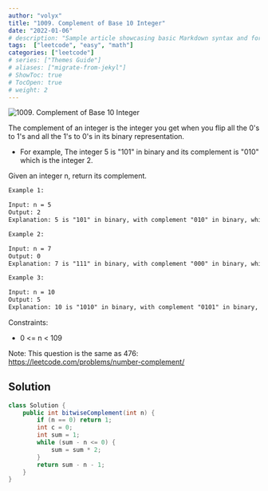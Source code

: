 ```yaml
---
author: "volyx"
title: "1009. Complement of Base 10 Integer"
date: "2022-01-06"
# description: "Sample article showcasing basic Markdown syntax and formatting for HTML elements."
tags:  ["leetcode", "easy", "math"]
categories: ["leetcode"]
# series: ["Themes Guide"]
# aliases: ["migrate-from-jekyl"]
# ShowToc: true
# TocOpen: true
# weight: 2
---
```


![1009. Complement of Base 10 Integer](https://leetcode.com/problems/complement-of-base-10-integer/)

The complement of an integer is the integer you get when you flip all the 0's to 1's and all the 1's to 0's in its binary representation.

- For example, The integer 5 is "101" in binary and its complement is "010" which is the integer 2.

Given an integer n, return its complement.

```txt
Example 1:

Input: n = 5
Output: 2
Explanation: 5 is "101" in binary, with complement "010" in binary, which is 2 in base-10.

Example 2:

Input: n = 7
Output: 0
Explanation: 7 is "111" in binary, with complement "000" in binary, which is 0 in base-10.

Example 3:

Input: n = 10
Output: 5
Explanation: 10 is "1010" in binary, with complement "0101" in binary, which is 5 in base-10.
```

Constraints:

- 0 <= n < 109

Note: This question is the same as 476: https://leetcode.com/problems/number-complement/

## Solution

```java
class Solution {
    public int bitwiseComplement(int n) {
        if (n == 0) return 1;
        int c = 0;
        int sum = 1;
        while (sum - n <= 0) {
            sum = sum * 2;
        }
        return sum - n - 1;
    }
}
```
